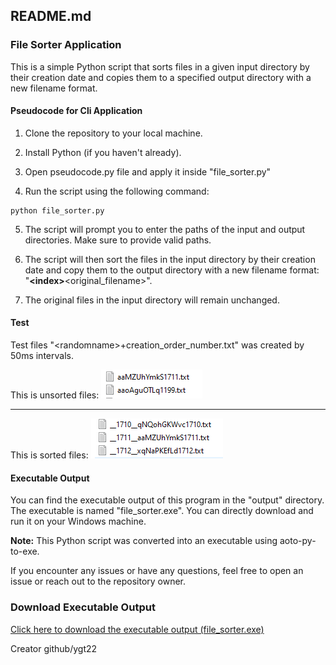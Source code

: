

## README.md

### File Sorter Application

This is a simple Python script that sorts files in a given input directory by their creation date and copies them to a specified output directory with a new filename format.

#### Pseudocode for Cli Application

1. Clone the repository to your local machine.

2. Install Python (if you haven't already).

3. Open pseudocode.py file and apply it inside "file_sorter.py"

4. Run the script using the following command:

```
python file_sorter.py
```

5. The script will prompt you to enter the paths of the input and output directories. Make sure to provide valid paths.

6. The script will then sort the files in the input directory by their creation date and copy them to the output directory with a new filename format: "__\<index\>__\<original_filename\>".

7. The original files in the input directory will remain unchanged.
#### Test
Test files "\<randomname\>+creation_order_number.txt" was created by 50ms intervals.

This is unsorted files:
![This is unsorted files](1.png)

---

This is sorted files:
![This is sorted files](2.png)
#### Executable Output

You can find the executable output of this program in the "output" directory. The executable is named "file_sorter.exe". You can directly download and run it on your Windows machine.

**Note:** This Python script was converted into an executable using aoto-py-to-exe.

If you encounter any issues or have any questions, feel free to open an issue or reach out to the repository owner.

### Download Executable Output

[Click here to download the executable output (file_sorter.exe)](https://github.com/ygt22/file_sorter/releases)

Creator github/ygt22